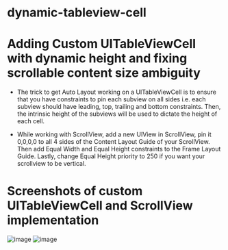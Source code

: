 # dynamic-tableview-cell
# Adding Custom UITableViewCell with dynamic height and fixing scrollable content size ambiguity

 - The trick to get Auto Layout working on a UITableViewCell is to ensure that you have constraints to pin each subview on all sides i.e. each subview should have leading, top, trailing and bottom constraints. Then, the intrinsic height of the subviews will be used to dictate the height of each cell.
 
 - While working with ScrollView, add a new UIView in ScrollView, pin it 0,0,0,0 to all 4 sides of the Content Layout Guide of your ScrollView. Then add Equal Width and Equal Height constraints to the Frame Layout Guide. Lastly, change Equal Height priority to 250 if you want your scrollview to be vertical.


# Screenshots of custom UITableViewCell and ScrollView implementation

![image](https://user-images.githubusercontent.com/107169087/226717162-2493ae9a-2a5b-4b48-a1f2-15387d88aa1d.png)
![image](https://user-images.githubusercontent.com/107169087/226717392-33d25734-9723-4ce3-ac5a-bf73c29d4f0c.png)
